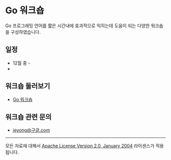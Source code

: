 # Go 워크숍

Go 프로그래밍 언어를 짧은 시간내에 효과적으로 익히는데 도움이 되는 다양한 워크숍을 구성하였습니다.

## 일정
 * 12월 중  - 
 * 

## 워크숍 둘러보기
 * [Go 워크숍](courses/go/README.md)

## 워크숍 관련 문의
 * jeyong@구글.com

___
모든 자료에 대해서 [Apache License Version 2.0, January 2004](http://www.apache.org/licenses/LICENSE-2.0) 라이센스가 적용됩니다.
